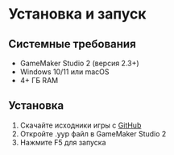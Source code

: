 # Установка и запуск

## Системные требования

- GameMaker Studio 2 (версия 2.3+)
- Windows 10/11 или macOS
- 4+ ГБ RAM

## Установка

1. Скачайте исходники игры с [GitHub](https://github.com/username/my-docs-repo)
2. Откройте .yyp файл в GameMaker Studio 2
3. Нажмите F5 для запуска
